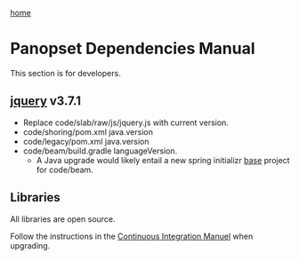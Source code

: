 [home](../README.md) 

# Panopset Dependencies Manual

This section is for developers.

## [jquery](https://jquery.com/download/) v3.7.1

* Replace code/slab/raw/js/jquery.js with current version.
* code/shoring/pom.xml java.version
* code/legacy/pom.xml java.version
* code/beam/build.gradle languageVersion.
  * A Java upgrade would likely entail a new spring initializr [base](https://start.spring.io/) project for code/beam.

## Libraries

All libraries are open source.

Follow the instructions in the [Continuous Integration Manuel](ci.md) when upgrading.

